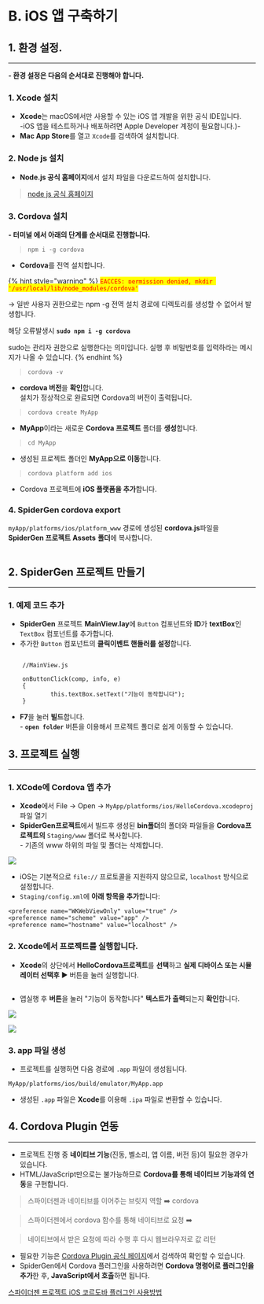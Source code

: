# B. iOS 앱 구축하기

## 1. 환경 설정.

***

**- 환경 설정은 다음의 순서대로 진행해야 합니다.**

### 1. Xcode 설치

* **Xcode**는 macOS에서만 사용할 수 있는 iOS 앱 개발을 위한 공식 IDE입니다.\
  -iOS 앱을 테스트하거나 배포하려면 Apple Developer 계정이 필요합니다.)-
* **Mac App Store**를 열고 `Xcode`를 검색하여 설치합니다.

### 2. Node js 설치

* **Node.js 공식 홈페이지**에서 설치 파일을 다운로드하여 설치합니다.

> [node js 공식 홈페이지](https://nodejs.org/en/)

### 3. Cordova 설치

**- 터미널 에서 아래의 단계를 순서대로 진행합니다.**

> `npm i -g cordova`&#x20;

* **Cordova**를 전역 설치합니다.

{% hint style="warning" %}
<mark style="color:red;">`EACCES: permission denied, mkdir '/usr/local/lib/node_modules/cordova'`</mark>&#x20;

→ 일반 사용자 권한으로는 npm -g 전역 설치 경로에 디렉토리를 생성할 수 없어서 발생합니다.

해당 오류발생시 **`sudo npm i -g cordova`**

sudo는 관리자 권한으로 실행한다는 의미입니다. 실행 후 비밀번호를 입력하라는 메시지가 나올 수 있습니다.
{% endhint %}

> `cordova -v`

* **cordova 버전**을 **확인**합니다. \
  설치가 정상적으로 완료되면 Cordova의 버전이 출력됩니다.

> `cordova create MyApp`

* **MyApp**이라는 새로운 **Cordova 프로젝트** 폴더를 **생성**합니다.

> `cd MyApp`

* 생성된 프로젝트 폴더인 **MyApp으로 이동**합니다.

> `cordova platform add ios`

* Cordova 프로젝트에 **iOS 플랫폼을 추가**합니다.

### 4. SpiderGen cordova export

`myApp/platforms/ios/platform_www` 경로에 생성된 **cordova.js**파일을  **SpiderGen 프로젝트** **Assets** **폴더**에 복사합니다.

<figure><img src="../../.gitbook/assets/image (22).png" alt=""><figcaption></figcaption></figure>

## 2. SpiderGen 프로젝트 만들기

***

### 1. 예제 코드 추가

* **SpiderGen** 프로젝트 **MainView.lay**에 `Button`  컴포넌트와 **ID**가 **textBox**인 `TextBox` 컴포넌트를 추가합니다.
* 추가한 `Button`  컴포넌트의 **클릭이벤트 핸들러를 설정**합니다.

```

	//MainView.js

	onButtonClick(comp, info, e)
	{
       	    this.textBox.setText("기능이 동작합니다");
	}
```

* &#x20;**F7**을 눌러 **빌드**합니다.\
  \- **`open folder`** 버튼을 이용해서 프로젝트 폴더로 쉽게 이동할 수 있습니다.



## 3. 프로젝트 실행

***

### 1. XCode에 Cordova 앱 추가

* &#x20;**Xcode**에서 File -> Open → `MyApp/platforms/ios/HelloCordova.xcodeproj`  파일 열기
* **SpiderGen프로젝트**에서  빌드후 생성된 **bin폴더**의 폴더와 파일들을 **Cordova프로젝트의** `Staging/www`  폴더로 복사합니다.\
  \- 기존의 www 하위의 파일 및 폴더는 삭제합니다.

![](../../.gitbook/assets/MyAppSettings.png)

* iOS는 기본적으로 `file://` 프로토콜을 지원하지 않으므로, `localhost` 방식으로 설정합니다.
* `Staging/config.xml`에 **아래 항목을 추가**합니다:

```
<preference name="WKWebViewOnly" value="true" />
<preference name="scheme" value="app" />
<preference name="hostname" value="localhost" />
```

### 2. Xcode에서 프로젝트를 실행합니다.

* **Xcode**의 상단에서 **HelloCordova프로젝트**를 **선택**하고 **실제 디바이스 또는 시뮬레이터 선택후** ▶ 버튼을 눌러 실행합니다.

<figure><img src="../../.gitbook/assets/image (25).png" alt=""><figcaption></figcaption></figure>

* 앱실행 후 **버튼**을 눌러 "기능이 동작합니다" **텍스트가 출력**되는지 **확인**합니다.

![](../../.gitbook/assets/androidwhite1.png)

![](../../.gitbook/assets/androidwhite2.png)

### 3. app 파일 생성

* 프로젝트를 실행하면 다음 경로에 `.app` 파일이 생성됩니다.

```
MyApp/platforms/ios/build/emulator/MyApp.app
```

* 생성된 `.app` 파일은 **Xcode**를 이용해 `.ipa` 파일로 변환할 수 있습니다.

## 4. Cordova Plugin 연동

***

* 프로젝트 진행 중 **네이티브 기능**(진동, 벨소리, 앱 이름, 버전 등)이 필요한 경우가 있습니다.
* HTML/JavaScript만으로는 불가능하므로 **Cordova를 통해 네이티브 기능과의 연동**을 구현합니다.

> 스파이더젠과 네이티브를 이어주는 브릿지 역할 ➡️ cordova

> 스파이더젠에서 cordova 함수를 통해 네이티브로 요청 ➡️

> 네이티브에서 받은 요청에 따라 수행 후 다시 웹브라우저로 값 리턴

* 필요한 기능은 [Cordova Plugin 공식 페이지](https://cordova.apache.org/plugins/)에서 검색하여 확인할 수 있습니다.
* SpiderGen에서 Cordova 플러그인을 사용하려면 **Cordova 명령어로 플러그인을 추가**한 후, **JavaScript에서 호출**하면 됩니다.

[스파이더젠 프로젝트 iOS 코르도바 플러그인 사용방법](../../08.-mobile-app/09-cordova-hybrid/b-ios-cordova.md)
